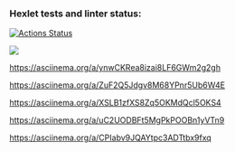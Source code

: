 ### Hexlet tests and linter status:
[![Actions Status](https://github.com/Grosche510/python-project-49/workflows/hexlet-check/badge.svg)](https://github.com/Grosche510/python-project-49/actions)

<a href="https://codeclimate.com/github/Grosche510/python-project-49/maintainability"><img src="https://api.codeclimate.com/v1/badges/3f813a0d5cc6adcbdc56/maintainability" /></a>

https://asciinema.org/a/ynwCKRea8izai8LF6GWm2g2gh

https://asciinema.org/a/ZuF2Q5Jdgv8M68YPnr5Ub6W4E

https://asciinema.org/a/XSLB1zfXS8Zq5OKMdQcl5OKS4

https://asciinema.org/a/uC2UODBFt5MgPkPOOBn1yVTn9

https://asciinema.org/a/CPIabv9JQAYtpc3ADTtbx9fxq
